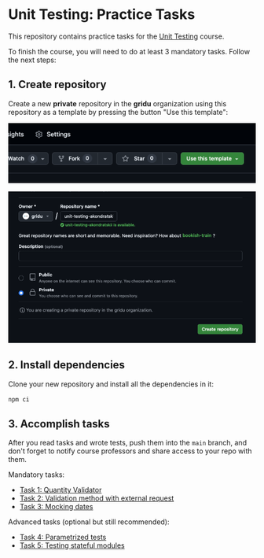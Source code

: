 # Unit Testing: Practice Tasks

This repository contains practice tasks for the [Unit Testing](https://learning.griddynamics.com/#/online-courses/f70e294c-a3b0-4bab-a2ea-1a609ee347d8) course.

To finish the course, you will need to do at least 3 mandatory tasks. Follow the next steps:

## 1. Create repository

Create a new **private** repository in the **gridu** organization using this repository as a template by pressing the button "Use this template":

![use template](./use-this-template.png)

![create repository](./create-repo.png)

## 2. Install dependencies

Clone your new repository and install all the dependencies in it:

```sh
npm ci
```

## 3. Accomplish tasks

After you read tasks and wrote tests, push them into the `main` branch, and don't forget to notify course professors and share access to your repo with them.

Mandatory tasks:

- [Task 1: Quantity Validator](./task1/README.md)
- [Task 2: Validation method with external request](./task2/README.md)
- [Task 3: Mocking dates](./task3/README.md)

Advanced tasks (optional but still recommended):

- [Task 4: Parametrized tests](./task4/README.md)
- [Task 5: Testing stateful modules](./task5/README.md)
